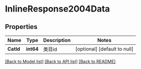 # InlineResponse2004Data

## Properties
Name | Type | Description | Notes
------------ | ------------- | ------------- | -------------
**CatId** | **int64** | 类目id | [optional] [default to null]

[[Back to Model list]](../README.md#documentation-for-models) [[Back to API list]](../README.md#documentation-for-api-endpoints) [[Back to README]](../README.md)

